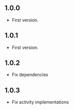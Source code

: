 ## 1.0.0

* First version.

## 1.0.1

* First version.

## 1.0.2

* Fix dependencies

## 1.0.3

* Fix activity implementations
